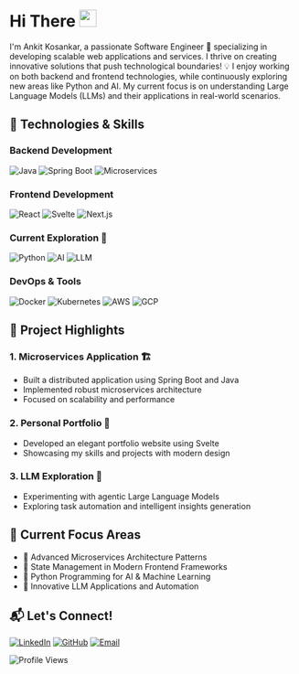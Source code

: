 # Hi There <img src="https://raw.githubusercontent.com/MartinHeinz/MartinHeinz/master/wave.gif" width="30px"> 

I'm Ankit Kosankar, a passionate Software Engineer 🚀 specializing in developing scalable web applications and services. I thrive on creating innovative solutions that push technological boundaries! 💡
I enjoy working on both backend and frontend technologies, while continuously exploring new areas like Python and AI. My current focus is on understanding Large Language Models (LLMs) and their applications in real-world scenarios.

## 🔧 Technologies & Skills

### Backend Development
![Java](https://img.shields.io/badge/Java-ED8B00?style=for-the-badge&logo=java&logoColor=white)
![Spring Boot](https://img.shields.io/badge/Spring_Boot-F2F4F9?style=for-the-badge&logo=spring-boot)
![Microservices](https://img.shields.io/badge/Microservices-Architecture-blue?style=for-the-badge)

### Frontend Development
![React](https://img.shields.io/badge/React-20232A?style=for-the-badge&logo=react&logoColor=61DAFB)
![Svelte](https://img.shields.io/badge/Svelte-4A4A55?style=for-the-badge&logo=svelte&logoColor=FF3E00)
![Next.js](https://img.shields.io/badge/Next.js-000000?style=for-the-badge&logo=nextdotjs&logoColor=white)

### Current Exploration 🔬
![Python](https://img.shields.io/badge/Python-14354C?style=for-the-badge&logo=python&logoColor=white)
![AI](https://img.shields.io/badge/Artificial%20Intelligence-FFD700?style=for-the-badge&logo=artificial-intelligence&logoColor=black)
![LLM](https://img.shields.io/badge/Large%20Language%20Models-4285F4?style=for-the-badge)

### DevOps & Tools
![Docker](https://img.shields.io/badge/Docker-2CA5E0?style=for-the-badge&logo=docker&logoColor=white)
![Kubernetes](https://img.shields.io/badge/Kubernetes-326CE5?style=for-the-badge&logo=kubernetes&logoColor=white)
![AWS](https://img.shields.io/badge/Amazon_AWS-232F3E?style=for-the-badge&logo=amazon-aws&logoColor=white)
![GCP](https://img.shields.io/badge/Google_Cloud-4285F4?style=for-the-badge&logo=google-cloud&logoColor=white)

## 🚀 Project Highlights

### 1. Microservices Application 🏗️
- Built a distributed application using Spring Boot and Java
- Implemented robust microservices architecture
- Focused on scalability and performance

### 2. Personal Portfolio 💼
- Developed an elegant portfolio website using Svelte
- Showcasing my skills and projects with modern design

### 3. LLM Exploration 🤖
- Experimenting with agentic Large Language Models
- Exploring task automation and intelligent insights generation

## 🌱 Current Focus Areas

- 🔹 Advanced Microservices Architecture Patterns
- 🔹 State Management in Modern Frontend Frameworks
- 🔹 Python Programming for AI & Machine Learning
- 🔹 Innovative LLM Applications and Automation

## 📬 Let's Connect!

[![LinkedIn](https://img.shields.io/badge/LinkedIn-0077B5?style=for-the-badge&logo=linkedin&logoColor=white)](YOUR_LINKEDIN_PROFILE_URL)
[![GitHub](https://img.shields.io/badge/GitHub-100000?style=for-the-badge&logo=github&logoColor=white)](YOUR_GITHUB_PROFILE_URL)
[![Email](https://img.shields.io/badge/Email-D14836?style=for-the-badge&logo=gmail&logoColor=white)](mailto:YOUR_EMAIL)

![Profile Views](https://komarev.com/ghpvc/?username=ankitkosankar&style=flat-square)

